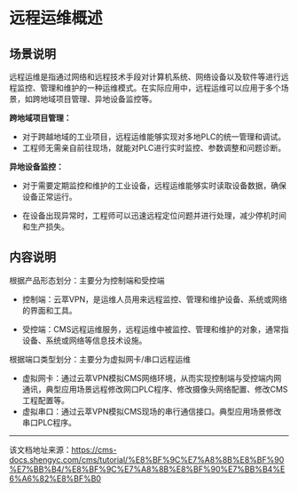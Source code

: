 # 远程运维概述

## 场景说明​

远程运维是指通过网络和远程技术手段对计算机系统、网络设备以及软件等进行远程监控、管理和维护的一种运维模式。在实际应用中，远程运维可以应用于多个场景，如跨地域项目管理、异地设备监控等。

**跨地域项目管理：**

  * 对于跨越地域的工业项目，远程运维能够实现对多地PLC的统一管理和调试。
  * 工程师无需亲自前往现场，就能对PLC进行实时监控、参数调整和问题诊断。



**异地设备监控：**

  * 对于需要定期监控和维护的工业设备，远程运维能够实时读取设备数据，确保设备正常运行。

  * 在设备出现异常时，工程师可以迅速远程定位问题并进行处理，减少停机时间和生产损失。




## 内容说明​

根据产品形态划分：主要分为控制端和受控端

  * 控制端：云萃VPN，是运维人员用来远程监控、管理和维护设备、系统或网络的界面和工具。

  * 受控端：CMS远程运维服务，远程运维中被监控、管理和维护的对象，通常指设备、系统或网络等信息技术设施。




根据端口类型划分：主要分为虚拟网卡/串口远程运维

  * 虚拟网卡：通过云萃VPN模拟CMS网络环境，从而实现控制端与受控端内网通讯，典型应用场景远程修改网口PLC程序、修改摄像头网络配置、修改CMS工程配置等。
  * 虚拟串口：通过云萃VPN模拟CMS现场的串行通信接口。典型应用场景修改串口PLC程序。




---

该文档地址来源：https://cms-docs.shengyc.com/cms/tutorial/%E8%BF%9C%E7%A8%8B%E8%BF%90%E7%BB%B4/%E8%BF%9C%E7%A8%8B%E8%BF%90%E7%BB%B4%E6%A6%82%E8%BF%B0